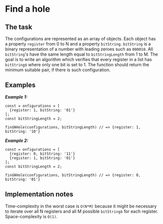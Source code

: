 # Find a hole

## The task
The configurations are represented as an array of objects.
Each object has a property `register` from 0 to N and a property `bitString`.
`bitString` is a binary representation of a number with leading zeroes such as `000010`.
All `bitString`'s have the same length equal to `bitStringLength` from 1 to M.
The goal is to write an algorithm which verifies that every register in a list has `bitString`s where only one bit is set to 1.
The function should return the minimum suitable pair, if there is such configuration.

## Examples
***Example 1:***
```
const = onfigurations = [
  {register: 1, bitString: '01'}
];
const bitStringLength = 2;

findAHole(configurations, bitStringLength) // => {register: 1, bitString: '10'}
```

***Example 2:***
```
const = onfigurations = [
  {register: 0, bitString: '11'}
  {register: 1, bitString: '01'}
];
const bitStringLength = 2;

findAHole(configurations, bitStringLength) // => {register: 0, bitString: '01'}
```

## Implementation notes
Time-complexity in the worst case is `O(N*M)` because it might be necessary to iterate over all N registers and all M possible `bitString`s for each register.
Space-complexity is `O(1)`.
